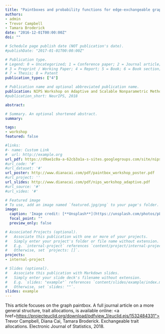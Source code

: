 ```yaml
---
title: "Paintboxes and probability functions for edge-exchangeable graphs"
authors:
- admin
- Trevor Campbell
- Tamara Broderick
date: "2016-12-01T00:00:00Z"
doi: ""

# Schedule page publish date (NOT publication's date).
#publishDate: "2017-01-01T00:00:00Z"

# Publication type.
# Legend: 0 = Uncategorized; 1 = Conference paper; 2 = Journal article;
# 3 = Preprint / Working Paper; 4 = Report; 5 = Book; 6 = Book section;
# 7 = Thesis; 8 = Patent
publication_types: ["4"]

# Publication name and optional abbreviated publication name.
publication: NIPS Workshop on Adaptive and Scalable Nonparametric Methods in Machine Learning
#publication_short: NeurIPS, 2018

abstract:

# Summary. An optional shortened abstract.
summary:

tags:
- workshop
featured: false

#links:
#- name: Custom Link
#  url: http://example.org
url_pdf: https://d9ae1c0a-a-62cb3a1a-s-sites.googlegroups.com/site/nips2016adaptive/17_paper.pdf
#url_code: '#'
#url_dataset: '#'
url_poster: http://www.dianacai.com/pdf/paintbox_workshop_poster.pdf
#url_project: ''
url_slides: http://www.dianacai.com/pdf/nips_workshop_adaptive.pdf
#url_source: '#'
#url_video: '#'

# Featured image
# To use, add an image named `featured.jpg/png` to your page's folder.
image:
  caption: 'Image credit: [**Unsplash**](https://unsplash.com/photos/pLCdAaMFLTE)'
  focal_point: ""
  preview_only: false

# Associated Projects (optional).
#   Associate this publication with one or more of your projects.
#   Simply enter your project's folder or file name without extension.
#   E.g. `internal-project` references `content/project/internal-project/index.md`.
#   Otherwise, set `projects: []`.
projects:
- internal-project

# Slides (optional).
#   Associate this publication with Markdown slides.
#   Simply enter your slide deck's filename without extension.
#   E.g. `slides: "example"` references `content/slides/example/index.md`.
#   Otherwise, set `slides: ""`.
slides: example
---
```


This article focuses on the graph paintbox. A full journal article on a more
general structure, trait allocations, is available online:
<a
href=https://projecteuclid.org/download/pdfview_1/euclid.ejs/1532484331">
Trevor Campbell, Diana Cai, Tamara Broderick.
Exchangeable trait allocations. Electronic Journal of Statistics, 2018.</a>
